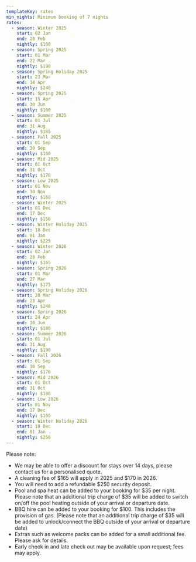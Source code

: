 ```yaml
---
templateKey: rates
min_nights: Minimum booking of 7 nights
rates:
  - season: Winter 2025
    start: 02 Jan
    end: 28 Feb
    nightly: $160
  - season: Spring 2025
    start: 01 Mar
    end: 22 Mar
    nightly: $190
  - season: Spring Holiday 2025
    start: 23 Mar
    end: 14 Apr
    nightly: $240
  - season: Spring 2025
    start: 15 Apr
    end: 30 Jun
    nightly: $160
  - season: Summer 2025
    start: 01 Jul
    end: 31 Aug
    nightly: $185
  - season: Fall 2025
    start: 01 Sep
    end: 30 Sep
    nightly: $160
  - season: Mid 2025
    start: 01 Oct
    end: 31 Oct
    nightly: $170
  - season: Low 2025
    start: 01 Nov
    end: 30 Nov
    nightly: $160
  - season: Winter 2025
    start: 01 Dec
    end: 17 Dec
    nightly: $150
  - season: Winter Holiday 2025
    start: 18 Dec
    end: 01 Jan
    nightly: $225
  - season: Winter 2026
    start: 02 Jan
    end: 28 Feb
    nightly: $165
  - season: Spring 2026
    start: 01 Mar
    end: 27 Mar
    nightly: $175
  - season: Spring Holiday 2026
    start: 28 Mar
    end: 23 Apr
    nightly: $240
  - season: Spring 2026
    start: 24 Apr
    end: 30 Jun
    nightly: $180
  - season: Summer 2026
    start: 01 Jul
    end: 31 Aug
    nightly: $190
  - season: Fall 2026
    start: 01 Sep
    end: 30 Sep
    nightly: $170
  - season: Mid 2026
    start: 01 Oct
    end: 31 Oct
    nightly: $180
  - season: Low 2026
    start: 01 Nov
    end: 17 Dec
    nightly: $165
  - season: Winter Holiday 2026
    start: 18 Dec
    end: 01 Jan
    nightly: $250
---
```

Please note:

* We may be able to offer a discount for stays over 14 days, please contact us for a personalised quote.
* A cleaning fee of $165 will apply in 2025 and $170 in 2026.
* You will need to add a refundable $250 security deposit.
* Pool and spa heat can be added to your booking for $35 per night. Please note that an additional trip charge of $35 will be added to switch on/off the pool heating outside of your arrival or departure date.
* BBQ hire can be added to your booking for $100. This includes the provision of gas. (Please note that an additional trip charge of $35 will be added to unlock/connect the BBQ outside of your arrival or departure date)
* Extras such as welcome packs can be added for a small additional fee. Please ask for details.
* Early check in and late check out may be available upon request; fees may apply.